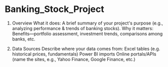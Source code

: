 # Banking_Stock_Project
1. Overview
What it does: A brief summary of your project's purpose (e.g., analyzing performance & trends of banking stocks).
Why it matters: Benefits—portfolio assessment, investment trends, comparisons among banks, etc.

2. Data Sources
Describe where your data comes from:
Excel tables (e.g. historical prices, fundamentals)
Power BI imports
Online portals/APIs (name the sites, e.g., Yahoo Finance, Google Finance, etc.)

